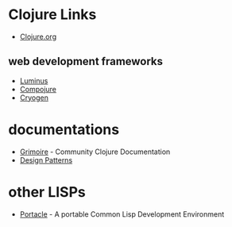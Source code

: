 # Clojure Links

* [Clojure.org](http://clojure.org)

## web development frameworks
* [Luminus]
* [Compojure]
* [Cryogen]

[Luminus]: http://www.luminusweb.net
[Compojure]: https://github.com/weavejester/compojure
[Cryogen]: http://cryogenweb.org

# documentations
* [Grimoire] - Community Clojure Documentation
* [Design Patterns](http://mishadoff.com/blog/clojure-design-patterns/)

[Grimoire]: https://www.conj.io

# other LISPs
* [Portacle] - A portable Common Lisp Development Environment

[Portacle]: https://portacle.github.io

